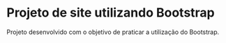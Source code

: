 # Projeto de site utilizando Bootstrap
Projeto desenvolvido com o objetivo de praticar a utilização do Bootstrap.
